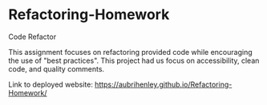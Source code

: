 # Refactoring-Homework
Code Refactor

This assignment focuses on refactoring provided code while encouraging the use of "best practices". This project had us focus on accessibility, clean code, and quality comments.

Link to deployed website: https://aubrihenley.github.io/Refactoring-Homework/